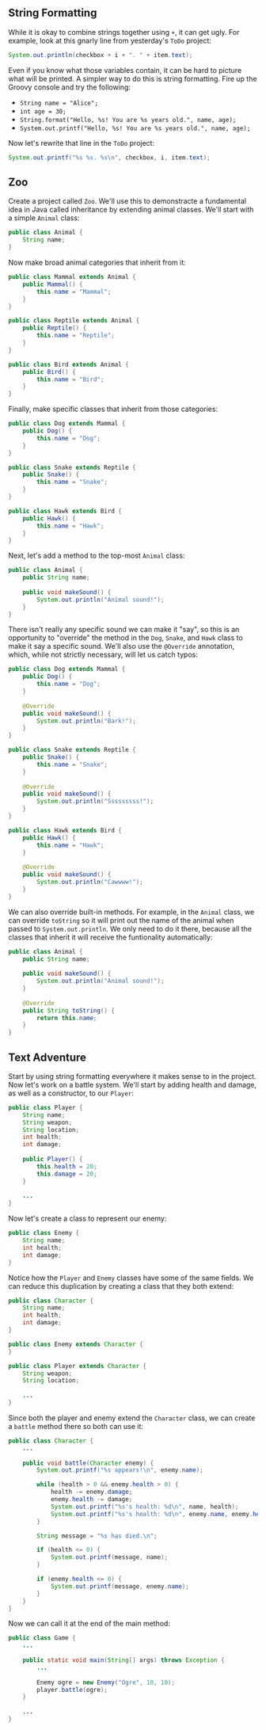 ## String Formatting

While it is okay to combine strings together using `+`, it can get ugly. For example, look at this gnarly line from yesterday's `ToDo` project:

```java
System.out.println(checkbox + i + ". " + item.text);
```

Even if you know what those variables contain, it can be hard to picture what will be printed. A simpler way to do this is string formatting. Fire up the Groovy console and try the following:

* `String name = "Alice";`
* `int age = 30;`
* `String.format("Hello, %s! You are %s years old.", name, age);`
* `System.out.printf("Hello, %s! You are %s years old.", name, age);`

Now let's rewrite that line in the `ToDo` project:

```java
System.out.printf("%s %s. %s\n", checkbox, i, item.text);
```

## Zoo

Create a project called `Zoo`. We'll use this to demonstracte a fundamental idea in Java called inheritance by extending animal classes. We'll start with a simple `Animal` class:

```java
public class Animal {
    String name;
}
```

Now make broad animal categories that inherit from it:

```java
public class Mammal extends Animal {
    public Mammal() {
        this.name = "Mammal";
    }
}
```

```java
public class Reptile extends Animal {
    public Reptile() {
        this.name = "Reptile";
    }
}
```

```java
public class Bird extends Animal {
    public Bird() {
        this.name = "Bird";
    }
}
```

Finally, make specific classes that inherit from those categories:

```java
public class Dog extends Mammal {
    public Dog() {
        this.name = "Dog";
    }
}
```

```java
public class Snake extends Reptile {
    public Snake() {
        this.name = "Snake";
    }
}
```

```java
public class Hawk extends Bird {
    public Hawk() {
        this.name = "Hawk";
    }
}
```

Next, let's add a method to the top-most `Animal` class:

```java
public class Animal {
    public String name;
    
    public void makeSound() {
        System.out.println("Animal sound!");
    }
}
```

There isn't really any specific sound we can make it "say", so this is an opportunity to "override" the method in the `Dog`, `Snake`, and `Hawk` class to make it say a specific sound. We'll also use the `@Override` annotation, which, while not strictly necessary, will let us catch typos:

```java
public class Dog extends Mammal {
    public Dog() {
        this.name = "Dog";
    }
    
    @Override
    public void makeSound() {
        System.out.println("Bark!");
    }
}
```

```java
public class Snake extends Reptile {
    public Snake() {
        this.name = "Snake";
    }
    
    @Override
    public void makeSound() {
        System.out.println("Sssssssss!");
    }
}
```

```java
public class Hawk extends Bird {
    public Hawk() {
        this.name = "Hawk";
    }
    
    @Override
    public void makeSound() {
        System.out.println("Cawwww!");
    }
}
```

We can also override built-in methods. For example, in the `Animal` class, we can override `toString` so it will print out the name of the animal when passed to `System.out.println`. We only need to do it there, because all the classes that inherit it will receive the funtionality automatically:

```java
public class Animal {
    public String name;
    
    public void makeSound() {
        System.out.println("Animal sound!");
    }
    
    @Override
    public String toString() {
        return this.name;
    }
}
```

## Text Adventure

Start by using string formatting everywhere it makes sense to in the project. Now let's work on a battle system. We'll start by adding health and damage, as well as a constructor, to our `Player`:

```java
public class Player {
    String name;
    String weapon;
    String location;
    int health;
    int damage;
    
    public Player() {
        this.health = 20;
        this.damage = 20;
    }
    
    ...
}
```

Now let's create a class to represent our enemy:

```java
public class Enemy {
    String name;
    int health;
    int damage;
}
```

Notice how the `Player` and `Enemy` classes have some of the same fields. We can reduce this duplication by creating a class that they both extend:

```java
public class Character {
    String name;
    int health;
    int damage;
}
```

```java
public class Enemy extends Character {
}
```

```java
public class Player extends Character {
    String weapon;
    String location;
    
    ...
}
```

Since both the player and enemy extend the `Character` class, we can create a `battle` method there so both can use it:

```java
public class Character {
    ...
    
    public void battle(Character enemy) {
        System.out.printf("%s appears!\n", enemy.name);

        while (health > 0 && enemy.health > 0) {
            health -= enemy.damage;
            enemy.health -= damage;
            System.out.printf("%s's health: %d\n", name, health);
            System.out.printf("%s's health: %d\n", enemy.name, enemy.health);
        }

        String message = "%s has died.\n";

        if (health <= 0) {
            System.out.printf(message, name);
        }

        if (enemy.health <= 0) {
            System.out.printf(message, enemy.name);
        }
    }
}
```

Now we can call it at the end of the main method:

```java
public class Game {
    ...
    
    public static void main(String[] args) throws Exception {
        ...
        
        Enemy ogre = new Enemy("Ogre", 10, 10);
        player.battle(ogre);
    }
    
    ...
}
```
